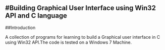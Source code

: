#Building Graphical User Interface using Win32 API and C language 
-----------------------------------------------------------------------------------------------------------------------------------------
##Introduction

A collection of programs for learning to build a Graphical user interface in C using Win32 API.The code is tested on a Windows 7 Machine.

